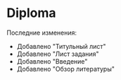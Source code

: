 # Diploma

Последние изменения:
- Добавлено "Титульный лист"
- Добавлено "Лист задания"
- Добавлено "Введение"
- Добавлено "Обзор литературы"
